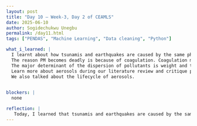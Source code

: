 ```yaml
---
layout: post
title: "Day 10 – Week-3, Day 2 of CEAMLS"
date: 2025-06-10
author: Sogidechukwu Unegbu
permalink: /day11.html
tags: ["PENDAS", "Machine Learning", "Data cleaning", "Python"]

what_i_learned: |  
  I learnt about how tsunamis and earthquakes are caused by the same phenomena. The constant motion of molten in the earth crust finds **fault lines** that allows them to rush to the surface. A tsunami is simply the same as an earthquake but happens under a body of water.
  The reason PM becomes deadly is because of coagulation. Coagulation makes the otherwise tiny and unnoticeable particles get big enough to have adverse effects on us who breathe it in.
  The major determinant of the dispersion of pollutants is weight and temperature.
  Learn more about aerosols during our literature review and critique particularly carbonaceous aerosols that help in light absorption. I also learnt that the cloud is not just an aerosol sink (The end spot for aerosols) but also a source
  We also talked about the lifecycle of aerosols.

   
blockers: |
  none

reflection: |
   Today, I learned that tsunamis and earthquakes are caused by the same geological activity, with tsunamis occurring underwater. I also explored how particulate matter becomes harmful through coagulation, making tiny particles more dangerous to inhale. The dispersion of pollutants depends largely on weight and temperature. Additionally, I learned that clouds can act as both sources and sinks for aerosols, and gained insight into the lifecycle of aerosols, especially carbonaceous ones. Today was a fruitful day
---
```

